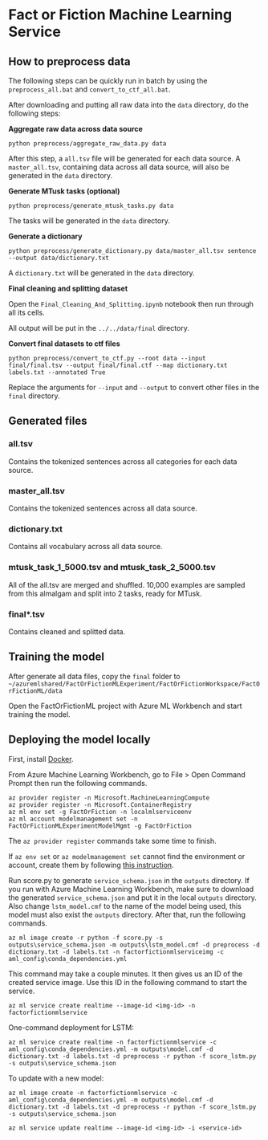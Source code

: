 # Fact or Fiction Machine Learning Service

## How to preprocess data

The following steps can be quickly run in batch by using the `preprocess_all.bat` and `convert_to_ctf_all.bat`.

After downloading and putting all raw data into the `data` directory, do the following steps:

**Aggregate raw data across data source**

```
python preprocess/aggregate_raw_data.py data
```

After this step, a `all.tsv` file will be generated for each data source. A `master_all.tsv`, containing data across all data source, will also be generated in the `data` directory.

**Generate MTusk tasks (optional)**

```
python preprocess/generate_mtusk_tasks.py data
```

The tasks will be generated in the `data` directory.

**Generate a dictionary**

```
python preprocess/generate_dictionary.py data/master_all.tsv sentence --output data/dictionary.txt
```

A `dictionary.txt` will be generated in the `data` directory.

**Final cleaning and splitting dataset**

Open the `Final_Cleaning_And_Splitting.ipynb` notebook then run through all its cells.

All output will be put in the `../../data/final` directory.


**Convert final datasets to ctf files**

```
python preprocess/convert_to_ctf.py --root data --input final/final.tsv --output final/final.ctf --map dictionary.txt labels.txt --annotated True
```

Replace the arguments for `--input` and `--output` to convert other files in the `final` directory.

## Generated files

### all.tsv

Contains the tokenized sentences across all categories for each data source.

### master_all.tsv

Contains the tokenized sentences across all data source.

### dictionary.txt

Contains all vocabulary across all data source.

### mtusk_task_1_5000.tsv and mtusk_task_2_5000.tsv

All of the all.tsv are merged and shuffled. 10,000 examples are sampled from this almalgam and split into 2 tasks, ready for MTusk.

### final*.tsv

Contains cleaned and splitted data.

## Training the model

After generate all data files, copy the `final` folder to `~/azuremlshared/FactOrFictionMLExperiment/FactOrFictionWorkspace/FactOrFictionML/data`

Open the FactOrFictionML project with Azure ML Workbench and start training the model.

## Deploying the model locally

First, install [Docker](https://www.docker.com/get-docker).

From Azure Machine Learning Workbench, go to File > Open Command Prompt then run the following commands.

```
az provider register -n Microsoft.MachineLearningCompute
az provider register -n Microsoft.ContainerRegistry
az ml env set -g FactOrFiction -n localmlserviceenv
az ml account modelmanagement set -n FactOrFictionMLExperimentModelMgmt -g FactOrFiction
```

The `az provider register` commands take some time to finish.

If `az env set` or `az modelmanagement set` cannot find the environment or account, create them by following [this instruction](https://docs.microsoft.com/en-us/azure/machine-learning/preview/deployment-setup-configuration).

Run score.py to generate `service_schema.json` in the `outputs` directory. If you run with Azure Machine Learning Workbench, make sure to download the generated `service_schema.json` and put it in the local `outputs` directory. Also change `lstm_model.cmf` to the name of the model being used, this model must also exist the `outputs` directory. After that, run the following commands.

```
az ml image create -r python -f score.py -s outputs\service_schema.json -m outputs\lstm_model.cmf -d preprocess -d dictionary.txt -d labels.txt -n factorfictionmlserviceimg -c aml_config\conda_dependencies.yml
```

This command may take a couple minutes. It then gives us an ID of the created service image. Use this ID in the following command to start the service.

```
az ml service create realtime --image-id <img-id> -n factorfictionmlservice
```

One-command deployment for LSTM:

```
az ml service create realtime -n factorfictionmlservice -c aml_config\conda_dependencies.yml -m outputs\model.cmf -d dictionary.txt -d labels.txt -d preprocess -r python -f score_lstm.py -s outputs\service_schema.json
```

To update with a new model:
```
az ml image create -n factorfictionmlservice -c aml_config\conda_dependencies.yml -m outputs\model.cmf -d dictionary.txt -d labels.txt -d preprocess -r python -f score_lstm.py -s outputs\service_schema.json

az ml service update realtime --image-id <img-id> -i <service-id>
```